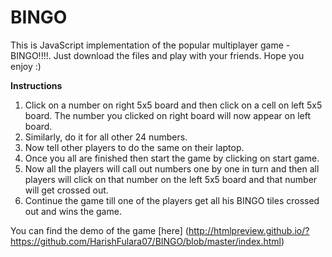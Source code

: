 # BINGO

This is JavaScript implementation of the popular multiplayer game - BINGO!!!!. Just download the files and play with your friends. Hope you enjoy :)

**Instructions**

1. Click on a number on right 5x5 board and then click on a cell on left 5x5 board. The number you clicked on right board will now appear on left board.
2. Similarly, do it for all other 24 numbers.
3. Now tell other players to do the same on their laptop.
4. Once you all are finished then start the game by clicking on start game.
5. Now all the players will call out numbers one by one in turn and then all players will click on that number on the left 5x5 board and that number will get crossed out.
6. Continue the game till one of the players get all his BINGO tiles crossed out and wins the game.

You can find the demo of the game [here] (http://htmlpreview.github.io/?https://github.com/HarishFulara07/BINGO/blob/master/index.html)
